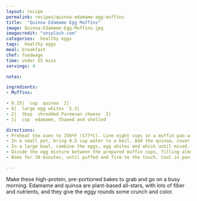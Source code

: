 ```yaml
---
layout: recipe
permalink: recipes/quinoa-edamame-egg-muffins
title:  "Quinoa Edamame Egg Muffins"
image: Quinoa-Edamame-Egg-Muffins.jpg
imagecredit: "unsplash.com"
categories:  healthy eggs 
tags:  healthy eggs
meal: breakfast
chef: foodwage
time: under 55 mins
servings: 4

notes:

ingredients:
- Muffins:

- 0.25|  cup  quinoa  2|
- 6|  large egg whites  5.3|
- 2|  tbsp  shredded Parmesan cheese  2|
- 1|  cup  edamame, thawed and shelled

directions:
- Preheat the oven to 350ºF (177ºC). Line eight cups in a muffin pan with paper liners and set aside.
- In a small pot, bring 0.5 cup water to a boil. Add the quinoa, cover tightly and reduce the heat to low. Cook for 14 minutes, then remove from heat and let stand for 5 minutes. The water should all be absorbed; let cool.
- In a large bowl, combine the eggs, egg whites and whisk until mixed. Add the yogurt and parmesan and whisk until smooth. Stir in the parsley, edamame and cooked quinoa.
- Divide the egg mixture between the prepared muffin cups, filling almost to the top
- Bake for 30 minutes, until puffed and firm to the touch. Cool in pan on a rack. Serve warm. To save for the week, let cool completely to room temperature before transferring to a storage container and covering tightly. Refrigerate for up to four days.

---
```


Make these high-protein, pre-portioned bakes to grab and go on a busy morning. Edamame and quinoa are plant-based all-stars, with lots of fiber and nutrients, and they give the eggy rounds some crunch and color.